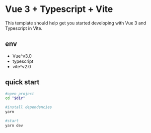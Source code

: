 # Vue 3 + Typescript + Vite

This template should help get you started developing with Vue 3 and Typescript in Vite.

## env

- Vue^v3.0
- typescript
- vite^v2.0

## quick start

```bash
#open project
cd "$dir"

#install dependencies
yarn

#start
yarn dev
```
